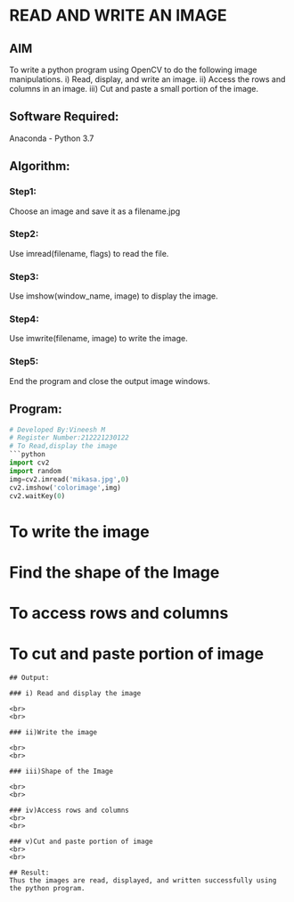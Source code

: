# READ AND WRITE AN IMAGE
## AIM
To write a python program using OpenCV to do the following image manipulations.
i) Read, display, and write an image.
ii) Access the rows and columns in an image.
iii) Cut and paste a small portion of the image.

## Software Required:
Anaconda - Python 3.7
## Algorithm:
### Step1:
Choose an image and save it as a filename.jpg
### Step2:
Use imread(filename, flags) to read the file.
### Step3:
Use imshow(window_name, image) to display the image.
### Step4:
Use imwrite(filename, image) to write the image.
### Step5:
End the program and close the output image windows.
## Program:
```python
# Developed By:Vineesh M
# Register Number:212221230122
# To Read,display the image
```python
import cv2
import random 
img=cv2.imread('mikasa.jpg',0)
cv2.imshow('colorimage',img)
cv2.waitKey(0)
```



# To write the image





# Find the shape of the Image




# To access rows and columns





# To cut and paste portion of image










```
## Output:

### i) Read and display the image

<br>
<br>

### ii)Write the image

<br>
<br>

### iii)Shape of the Image

<br>
<br>

### iv)Access rows and columns
<br>
<br>

### v)Cut and paste portion of image
<br>
<br>

## Result:
Thus the images are read, displayed, and written successfully using the python program.


